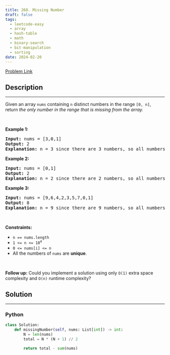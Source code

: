 ```yaml
---
title: 268. Missing Number
draft: false
tags: 
  - leetcode-easy
  - array
  - hash-table
  - math
  - binary-search
  - bit-manipulation
  - sorting
date: 2024-02-20
---
```


[Problem Link](https://leetcode.com/problems/missing-number/)

## Description

---
<p>Given an array <code>nums</code> containing <code>n</code> distinct numbers in the range <code>[0, n]</code>, return <em>the only number in the range that is missing from the array.</em></p>

<p>&nbsp;</p>
<p><strong class="example">Example 1:</strong></p>

<pre>
<strong>Input:</strong> nums = [3,0,1]
<strong>Output:</strong> 2
<strong>Explanation:</strong> n = 3 since there are 3 numbers, so all numbers are in the range [0,3]. 2 is the missing number in the range since it does not appear in nums.
</pre>

<p><strong class="example">Example 2:</strong></p>

<pre>
<strong>Input:</strong> nums = [0,1]
<strong>Output:</strong> 2
<strong>Explanation:</strong> n = 2 since there are 2 numbers, so all numbers are in the range [0,2]. 2 is the missing number in the range since it does not appear in nums.
</pre>

<p><strong class="example">Example 3:</strong></p>

<pre>
<strong>Input:</strong> nums = [9,6,4,2,3,5,7,0,1]
<strong>Output:</strong> 8
<strong>Explanation:</strong> n = 9 since there are 9 numbers, so all numbers are in the range [0,9]. 8 is the missing number in the range since it does not appear in nums.
</pre>

<p>&nbsp;</p>
<p><strong>Constraints:</strong></p>

<ul>
	<li><code>n == nums.length</code></li>
	<li><code>1 &lt;= n &lt;= 10<sup>4</sup></code></li>
	<li><code>0 &lt;= nums[i] &lt;= n</code></li>
	<li>All the numbers of <code>nums</code> are <strong>unique</strong>.</li>
</ul>

<p>&nbsp;</p>
<p><strong>Follow up:</strong> Could you implement a solution using only <code>O(1)</code> extra space complexity and <code>O(n)</code> runtime complexity?</p>


## Solution

---
### Python
``` py title='missing-number'
class Solution:
    def missingNumber(self, nums: List[int]) -> int:
        N = len(nums)
        total = N * (N + 1) // 2

        return total - sum(nums)
```

